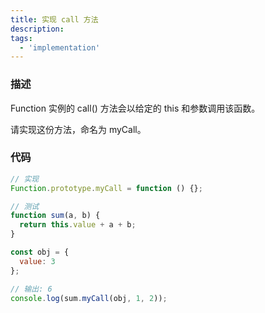```yaml
---
title: 实现 call 方法
description:
tags:
  - 'implementation'
---
```


### 描述

Function 实例的 call() 方法会以给定的 this 和参数调用该函数。

请实现这份方法，命名为 myCall。

### 代码

```js
// 实现
Function.prototype.myCall = function () {};

// 测试
function sum(a, b) {
  return this.value + a + b;
}

const obj = {
  value: 3
};

// 输出: 6
console.log(sum.myCall(obj, 1, 2));
```
